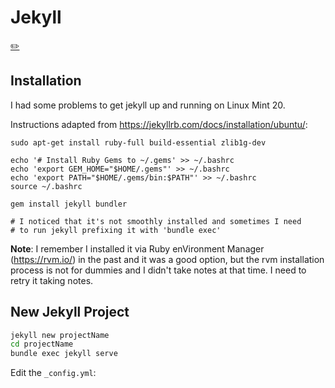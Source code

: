 # Jekyll
[✏️](https://github.com/meleu/my-notes/edit/master/jekyll.md)

## Installation

I had some problems to get jekyll up and running on Linux Mint 20.

Instructions adapted from <https://jekyllrb.com/docs/installation/ubuntu/>:

```
sudo apt-get install ruby-full build-essential zlib1g-dev

echo '# Install Ruby Gems to ~/.gems' >> ~/.bashrc
echo 'export GEM_HOME="$HOME/.gems"' >> ~/.bashrc
echo 'export PATH="$HOME/.gems/bin:$PATH"' >> ~/.bashrc
source ~/.bashrc

gem install jekyll bundler

# I noticed that it's not smoothly installed and sometimes I need
# to run jekyll prefixing it with 'bundle exec'
```

**Note**: I remember I installed it via Ruby enVironment Manager (<https://rvm.io/>) in the past and it was a good option, but the rvm installation process is not for dummies and I didn't take notes at that time. I need to retry it taking notes.



## New Jekyll Project

```sh
jekyll new projectName
cd projectName
bundle exec jekyll serve
```

Edit the `_config.yml`:
```yml
```